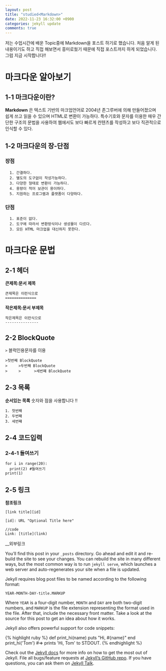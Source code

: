 ```yaml
---
layout: post
title: "studied<Markdown>"
date: 2022-11-23 16:32:00 +0900
categories: jekyll update
comments: true
---
```


저는 수업시간에 배운 Topic중에 Markdown을 포스트 하기로 했습니다. 처음 알게 된 내용이기도 하고 직접 해보면서 흥미로웠기 때문에 직접 포스트까지 하게 되었습니다.
그럼 지금 시작합니다!!

# 마크다운 알아보기

## 1-1 마크다운이란?
__Markdown__ 은 텍스트 기반의 마크업언어로 2004년 존그루버에 의해 만들어졌으며 쉽게 쓰고 읽을 수 있으며 HTML로 변환이 가능하다. 특수기호와 문자를 이용한 매우 간단한 구조의 문법을 사용하여 웹에서도 보다 빠르게 컨텐츠를 작성하고 보다 직관적으로 인식할 수 있다.

## 1-2 마크다운의 장-단점

### 장점
```
  1. 간결하다.
  2. 별도의 도구없이 작성가능하다.
  3. 다양한 형태로 변환이 가능하다.
  4. 용량이 적어 보관이 용이하다.
  5. 지원하는 프로그램과 플랫폼이 다양하다.
```

### 단점
```
  1. 표준이 없다.
  2. 도구에 따라서 변환방식이나 생성물이 다르다.
  3. 모든 HTML 마크업을 대신하지 못한다.
```

# 마크다운 문법

## 2-1 헤더
__큰제목:문서 제목__
```
큰제목은 이런식으로
==============
```

__작은제목:문서 부제목__
```
작은제목은 이런식으로
---------------
```
## 2-2 BlockQuote
`>` 블럭인용문자를 이용
```
>첫번째 BlockQuote
>     >두번째 BlockQuote
>     >      >세번쨰 BlockQuote
```
## 2-3 목록
__순서있는 목록__
숫자와 점을 사용합니다 !!
```
1. 첫번째
2. 두번째
3. 세번쨰
```

## 2-4 코드입력
### 2-4-1 들여쓰기
```
for i in range(20):
  print(2) #들여쓰기
print(1) 
```

## 2-5 링크

__참조링크__
```
[link title][id]

[id]: URL "Optional Title here"

//code
Link: [title](link)
```
__외부링크

You’ll find this post in your `_posts` directory. Go ahead and edit it and re-build the site to see your changes. You can rebuild the site in many different ways, but the most common way is to run `jekyll serve`, which launches a web server and auto-regenerates your site when a file is updated.

Jekyll requires blog post files to be named according to the following format:

`YEAR-MONTH-DAY-title.MARKUP`

Where `YEAR` is a four-digit number, `MONTH` and `DAY` are both two-digit numbers, and `MARKUP` is the file extension representing the format used in the file. After that, include the necessary front matter. Take a look at the source for this post to get an idea about how it works.

Jekyll also offers powerful support for code snippets:

{% highlight ruby %}
def print_hi(name)
  puts "Hi, #{name}"
end
print_hi('Tom')
#=> prints 'Hi, Tom' to STDOUT.
{% endhighlight %}

Check out the [Jekyll docs][jekyll-docs] for more info on how to get the most out of Jekyll. File all bugs/feature requests at [Jekyll’s GitHub repo][jekyll-gh]. If you have questions, you can ask them on [Jekyll Talk][jekyll-talk].

[jekyll-docs]: https://jekyllrb.com/docs/home
[jekyll-gh]:   https://github.com/jekyll/jekyll
[jekyll-talk]: https://talk.jekyllrb.com/
